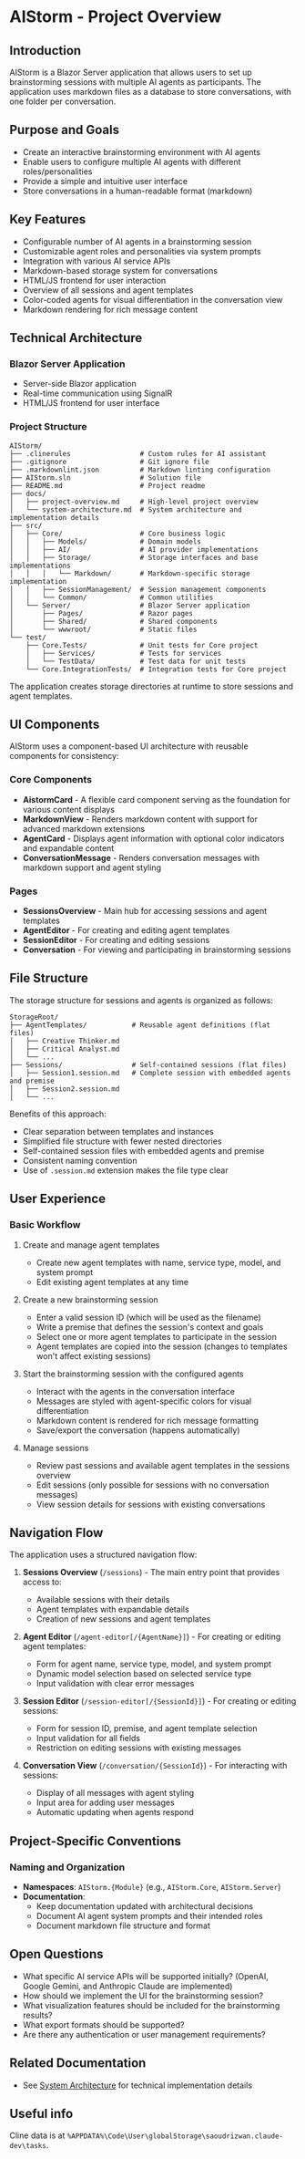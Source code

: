 # AIStorm - Project Overview

## Introduction

AIStorm is a Blazor Server application that allows users to set up brainstorming sessions with multiple AI agents as participants. The application uses markdown files as a database to store conversations, with one folder per conversation.

## Purpose and Goals

- Create an interactive brainstorming environment with AI agents
- Enable users to configure multiple AI agents with different roles/personalities
- Provide a simple and intuitive user interface
- Store conversations in a human-readable format (markdown)

## Key Features

- Configurable number of AI agents in a brainstorming session
- Customizable agent roles and personalities via system prompts
- Integration with various AI service APIs
- Markdown-based storage system for conversations
- HTML/JS frontend for user interaction
- Overview of all sessions and agent templates
- Color-coded agents for visual differentiation in the conversation view
- Markdown rendering for rich message content

## Technical Architecture

### Blazor Server Application

- Server-side Blazor application
- Real-time communication using SignalR
- HTML/JS frontend for user interface

### Project Structure

```
AIStorm/
├── .clinerules                 # Custom rules for AI assistant
├── .gitignore                  # Git ignore file
├── .markdownlint.json          # Markdown linting configuration
├── AIStorm.sln                 # Solution file
├── README.md                   # Project readme
├── docs/
│   ├── project-overview.md     # High-level project overview
│   └── system-architecture.md  # System architecture and implementation details
├── src/
│   ├── Core/                   # Core business logic
│   │   ├── Models/             # Domain models
│   │   ├── AI/                 # AI provider implementations
│   │   ├── Storage/            # Storage interfaces and base implementations
│   │   │   └── Markdown/       # Markdown-specific storage implementation
│   │   ├── SessionManagement/  # Session management components
│   │   └── Common/             # Common utilities
│   └── Server/                 # Blazor Server application
│       ├── Pages/              # Razor pages
│       ├── Shared/             # Shared components
│       └── wwwroot/            # Static files
└── test/
    ├── Core.Tests/             # Unit tests for Core project
    │   ├── Services/           # Tests for services
    │   └── TestData/           # Test data for unit tests
    └── Core.IntegrationTests/  # Integration tests for Core project
```

The application creates storage directories at runtime to store sessions and agent templates.

## UI Components

AIStorm uses a component-based UI architecture with reusable components for consistency:

### Core Components

- **AistormCard** - A flexible card component serving as the foundation for various content displays
- **MarkdownView** - Renders markdown content with support for advanced markdown extensions
- **AgentCard** - Displays agent information with optional color indicators and expandable content
- **ConversationMessage** - Renders conversation messages with markdown support and agent styling

### Pages

- **SessionsOverview** - Main hub for accessing sessions and agent templates
- **AgentEditor** - For creating and editing agent templates
- **SessionEditor** - For creating and editing sessions
- **Conversation** - For viewing and participating in brainstorming sessions

## File Structure

The storage structure for sessions and agents is organized as follows:

```
StorageRoot/
├── AgentTemplates/           # Reusable agent definitions (flat files)
│   ├── Creative Thinker.md
│   ├── Critical Analyst.md
│   └── ...
├── Sessions/                 # Self-contained sessions (flat files)
│   ├── Session1.session.md   # Complete session with embedded agents and premise
│   ├── Session2.session.md
│   └── ...
```

Benefits of this approach:

- Clear separation between templates and instances
- Simplified file structure with fewer nested directories
- Self-contained session files with embedded agents and premise
- Consistent naming convention
- Use of `.session.md` extension makes the file type clear

## User Experience

### Basic Workflow

1. Create and manage agent templates
   - Create new agent templates with name, service type, model, and system prompt
   - Edit existing agent templates at any time

2. Create a new brainstorming session
   - Enter a valid session ID (which will be used as the filename)
   - Write a premise that defines the session's context and goals
   - Select one or more agent templates to participate in the session
   - Agent templates are copied into the session (changes to templates won't affect existing sessions)

3. Start the brainstorming session with the configured agents
   - Interact with the agents in the conversation interface
   - Messages are styled with agent-specific colors for visual differentiation
   - Markdown content is rendered for rich message formatting
   - Save/export the conversation (happens automatically)

4. Manage sessions
   - Review past sessions and available agent templates in the sessions overview
   - Edit sessions (only possible for sessions with no conversation messages)
   - View session details for sessions with existing conversations

## Navigation Flow

The application uses a structured navigation flow:

1. **Sessions Overview** (`/sessions`) - The main entry point that provides access to:
   - Available sessions with their details
   - Agent templates with expandable details
   - Creation of new sessions and agent templates

2. **Agent Editor** (`/agent-editor[/{AgentName}]`) - For creating or editing agent templates:
   - Form for agent name, service type, model, and system prompt
   - Dynamic model selection based on selected service type
   - Input validation with clear error messages

3. **Session Editor** (`/session-editor[/{SessionId}]`) - For creating or editing sessions:
   - Form for session ID, premise, and agent template selection
   - Input validation for all fields
   - Restriction on editing sessions with existing messages

4. **Conversation View** (`/conversation/{SessionId}`) - For interacting with sessions:
   - Display of all messages with agent styling
   - Input area for adding user messages
   - Automatic updating when agents respond

## Project-Specific Conventions

### Naming and Organization

- **Namespaces**: `AIStorm.{Module}` (e.g., `AIStorm.Core`, `AIStorm.Server`)
- **Documentation**:
  - Keep documentation updated with architectural decisions
  - Document AI agent system prompts and their intended roles
  - Document markdown file structure and format

## Open Questions

- What specific AI service APIs will be supported initially? (OpenAI, Google Gemini, and Anthropic Claude are implemented)
- How should we implement the UI for the brainstorming session?
- What visualization features should be included for the brainstorming results?
- What export formats should be supported?
- Are there any authentication or user management requirements?

## Related Documentation

- See [System Architecture](system-architecture.md) for technical implementation details

## Useful info

Cline data is at `%APPDATA%\Code\User\globalStorage\saoudrizwan.claude-dev\tasks`.
